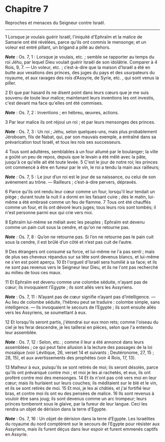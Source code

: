 # Chapitre 7

Reproches et menaces du Seigneur contre Israël.

***

1 Lorsque je voulais guérir Israël, l'iniquité d'Ephraïm et la malice de Samarie ont été révélées, parce qu'ils ont commis le mensonge; et un voleur est entré pillant, un brigand a pillé au dehors.

***Note*** :  Os. 7, 1 : Lorsque je voulais, etc. ; semble se rapporter au temps du roi Jéhu, par lequel Dieu voulait guérir Israël de son idolâtrie. Comparer à 4 Rois, 9, 7. ― Un voleur, etc. ; c’est-à-dire que la maison d’Israël a été en butte aux vexations des princes, des juges du pays et des usurpateurs du royaume, et aux ravages des rois d’Assyrie, de Syrie, etc. , qui sont venus la piller.

2 Et que par hasard ils ne disent point dans leurs cœurs que je me suis souvenu de toute leur malice; maintenant leurs inventions les ont investis, c'est devant ma face qu'elles ont été commises.

***Note*** :  Os. 7, 2 : Inventions ; en hébreu, œuvres, actions.


3 Par leur malice ils ont réjoui un roi ; et par leurs mensonges des princes.

***Note*** :  Os. 7, 3 : Un roi ; Jéhu, selon quelques-uns, mais plus probablement Jéroboam, fils de Nabat, qui, par son mauvais exemple, a entraîné dans sa prévarication tout Israël, et tous les rois ses successeurs.

4 Tous sont adultères, semblables à un four allumé par le boulanger; la ville a goûté un peu de repos, depuis que le levain a été mêlé avec la pâte, jusqu'à ce qu'elle ait été toute levée. 5 C'est le jour de notre roi; les princes ont commencé à être en fureur par le vin, le roi a tendu la main aux railleurs;

***Note*** :  Os. 7, 5 : Le jour d’un roi est le jour de sa naissance, ou celui de son avènement au trône. ― Railleurs ; c’est-à-dire pervers, dépravés.

6 Parce qu'ils ont rendu leur cœur comme un four, lorsqu'il leur tendait un piège ; durant toute la nuit il a dormi en les faisant cuire ; dès le matin, lui-même a été embrasé comme un feu de flamme. 7 Tous ont été chauffés comme un four, et ils ont dévoré leurs juges; tous leurs rois sont tombés; il n'est personne parmi eux qui crie vers moi.


8 Ephraïm lui-même se mêlait avec les peuples ; Ephraïm est devenu comme un pain cuit sous la cendre, et qu'on ne retourne pas.

***Note*** :  Os. 7, 8 : Qu’on ne retourne pas. Si l’on ne retourne pas le pain cuit sous la cendre, il est brûlé d’un côté et n’est pas cuit de l’autre.

9 Des étrangers ont consumé sa force, et lui-même ne l'a pas senti ; mais de plus ses cheveux répandus sur sa tête sont devenus blancs, et lui-même ne s'en est point aperçu. 10 Et l'orgueil d'Israël sera humilié à sa face; et ils ne sont pas revenus vers le Seigneur leur Dieu, et ils ne l'ont pas recherché au milieu de tous ces maux.


11 Et Ephraïm est devenu comme une colombe séduite, n'ayant pas de cœur; ils invoquaient l'Egypte ; ils sont allés vers les Assyriens.

***Note*** :  Os. 7, 11 : N’ayant pas de cœur signifie n’ayant pas d’intelligence. ― Au lieu de colombe séduite, l’hébreu peut se traduire : colombe simple, sans intelligence. ― Ils invoquaient le secours de l’Egypte ; ils sont ensuite allés vers les Assyriens, se soumettant à eux.

12 Et lorsqu'ils seront partis, j'étendrai sur eux mon rets; comme l'oiseau du ciel je les ferai descendre, je les taillerai en pièces, selon que l'a entendu leur assemblée.

***Note*** :  Os. 7, 12 : Selon, etc. ; comme il leur a été annoncé dans leurs assemblées ; ce qui peut faire allusion à la lecture des passages de la loi mosaïque (voir Lévitique, 26, verset 14 et suivants ; Deutéronome, 27, 15 ; 28, 15), et aux avertissements des prophètes (voir 4 Rois, 17, 13).


13 Malheur à eux, puisqu'ils se sont retirés de moi; ils seront désolés, parce qu'ils ont prévariqué contre moi ; et moi je les ai rachetés, et eux, ils ont proféré contre moi des mensonges. 14 Et ils n'ont pas crié vers moi en leur cœur; mais ils hurlaient sur leurs couches; ils méditaient sur le blé et le vin, et ils se sont retirés de moi. 15 Et moi, je les ai châtiés, et j'ai fortifié leur bras, et contre moi ils ont eu des pensées de malice. 16 Ils sont revenus à vouloir être sans joug; ils sont devenus comme un arc trompeur; leurs princes tomberont sous le glaive, par la fureur de leur langue. Ceci les rendra un objet de dérision dans la terre d'Egypte.

***Note*** :  Os. 7, 16 : Un objet de dérision dans la terre d’Egypte. Les Israélites du royaume du nord comptèrent sur le secours de l’Egypte pour résister aux Assyriens, mais ils furent déçus dans leur espoir et furent emmenés captifs en Assyrie.

